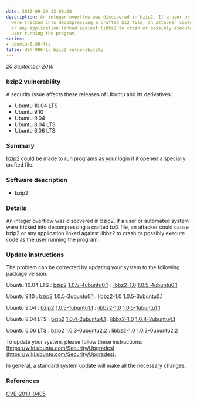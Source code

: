 ```yaml
---
date: 2010-09-20 12:00:00
description: An integer overflow was discovered in bzip2. If a user or automated system
  were tricked into decompressing a crafted bz2 file, an attacker could cause bzip2
  or any application linked against libbz2 to crash or possibly execute code as the
  user running the program.
series:
- ubuntu-6.06-lts
title: USN-986-1: bzip2 vulnerability
---
```


*20 September 2010*

### bzip2 vulnerability

A security issue affects these releases of Ubuntu and its derivatives:

* Ubuntu 10.04 LTS
* Ubuntu 9.10
* Ubuntu 9.04
* Ubuntu 8.04 LTS
* Ubuntu 6.06 LTS

### Summary

bzip2 could be made to run programs as your login if it opened a specially crafted file.

### Software description

* bzip2 

### Details

An integer overflow was discovered in bzip2. If a user or automated system were tricked into decompressing a crafted bz2 file, an attacker could cause bzip2 or any application linked against libbz2 to crash or possibly execute code as the user running the program. 

### Update instructions

The problem can be corrected by updating your system to the following package version:

Ubuntu 10.04 LTS
 : [bzip2](https://launchpad.net/ubuntu/+source/bzip2) <span> [1.0.5-4ubuntu0.1](https://launchpad.net/ubuntu/+source/bzip2/1.0.5-4ubuntu0.1) </span> 
 : [libbz2-1.0](https://launchpad.net/ubuntu/+source/bzip2) <span> [1.0.5-4ubuntu0.1](https://launchpad.net/ubuntu/+source/bzip2/1.0.5-4ubuntu0.1) </span> 

Ubuntu 9.10
 : [bzip2](https://launchpad.net/ubuntu/+source/bzip2) <span> [1.0.5-3ubuntu0.1](https://launchpad.net/ubuntu/+source/bzip2/1.0.5-3ubuntu0.1) </span> 
 : [libbz2-1.0](https://launchpad.net/ubuntu/+source/bzip2) <span> [1.0.5-3ubuntu0.1](https://launchpad.net/ubuntu/+source/bzip2/1.0.5-3ubuntu0.1) </span> 

Ubuntu 9.04
 : [bzip2](https://launchpad.net/ubuntu/+source/bzip2) <span> [1.0.5-1ubuntu1.1](https://launchpad.net/ubuntu/+source/bzip2/1.0.5-1ubuntu1.1) </span> 
 : [libbz2-1.0](https://launchpad.net/ubuntu/+source/bzip2) <span> [1.0.5-1ubuntu1.1](https://launchpad.net/ubuntu/+source/bzip2/1.0.5-1ubuntu1.1) </span> 

Ubuntu 8.04 LTS
 : [bzip2](https://launchpad.net/ubuntu/+source/bzip2) <span> [1.0.4-2ubuntu4.1](https://launchpad.net/ubuntu/+source/bzip2/1.0.4-2ubuntu4.1) </span> 
 : [libbz2-1.0](https://launchpad.net/ubuntu/+source/bzip2) <span> [1.0.4-2ubuntu4.1](https://launchpad.net/ubuntu/+source/bzip2/1.0.4-2ubuntu4.1) </span> 

Ubuntu 6.06 LTS
 : [bzip2](https://launchpad.net/ubuntu/+source/bzip2) <span> [1.0.3-0ubuntu2.2](https://launchpad.net/ubuntu/+source/bzip2/1.0.3-0ubuntu2.2) </span> 
 : [libbz2-1.0](https://launchpad.net/ubuntu/+source/bzip2) <span> [1.0.3-0ubuntu2.2](https://launchpad.net/ubuntu/+source/bzip2/1.0.3-0ubuntu2.2) </span> 

To update your system, please follow these instructions: [https://wiki.ubuntu.com/Security/Upgrades](https://wiki.ubuntu.com/Security/Upgrades).

In general, a standard system update will make all the necessary changes. 

### References

 
 [CVE-2010-0405](http://people.ubuntu.com/~ubuntu-security/cve/CVE-2010-0405)